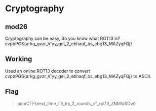 # Cryptography

## mod26

Cryptography can be easy, do you know what ROT13 is? cvpbPGS{arkg_gvzr_V'yy_gel_2_ebhaqf_bs_ebg13_MAZyqFQj}

## Working

Used an online ROT13 decoder to convert cvpbPGS{arkg_gvzr_V'yy_gel_2_ebhaqf_bs_ebg13_MAZyqFQj} to ASCII.

## Flag

> picoCTF{next_time_I'll_try_2_rounds_of_rot13_ZNMldSDw}